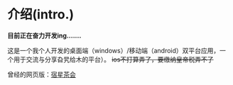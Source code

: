 # 介绍(intro.)
**目前正在奋力开发ing.......**

这是一个我个人开发的桌面端（windows）/移动端（android）双平台应用，一个用于交流与分享旮旯给木的平台）。
~~ios不打算弄了，要缴纳皇帝税弄不了~~

曾经的网页版：[宿星茶会](https://www.suxing.site/)





